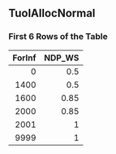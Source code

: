 ## TuolAllocNormal
### First 6 Rows of the Table
|   ForInf |   NDP_WS |
|---------:|---------:|
|        0 |     0.5  |
|     1400 |     0.5  |
|     1600 |     0.85 |
|     2000 |     0.85 |
|     2001 |     1    |
|     9999 |     1    |
